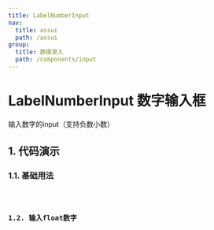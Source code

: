 ```yaml
---
title: LabelNumberInput
nav:
  title: assui
  path: /assui
group:
  title: 数据录入
  path: /components/input
---
```

# LabelNumberInput 数字输入框

输入数字的input（支持负数小数）
## 1. 代码演示

### 1.1. 基础用法

<code hideActions='["CSB", "EXTERNAL"]' src="./demo/index.tsx" />

### 1.2. 输入float数字


<API></API>
